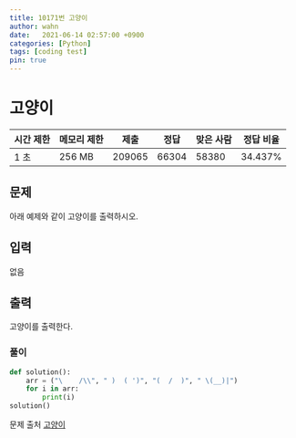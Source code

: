 ```yaml
---
title: 10171번 고양이
author: wahn
date:   2021-06-14 02:57:00 +0900
categories: [Python]
tags: [coding test]
pin: true
---
```


# 고양이


|시간 제한|메모리 제한|제출|정답|맞은 사람|정답 비율|
|---|---|---|---|---|---|
|1 초|256 MB|209065|66304|58380|34.437%|

## 문제

아래 예제와 같이 고양이를 출력하시오.

## 입력

없음

## 출력

고양이를 출력한다.
  

  
### 풀이  
 
```python
def solution():
    arr = ("\    /\\", " )  ( ')", "(  /  )", " \(__)|")
    for i in arr:
        print(i)
solution()
 ```

  
문제 출처 [고양이]  

[고양이]: https://www.acmicpc.net/problem/10171

 